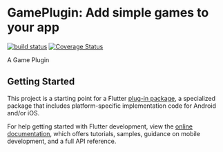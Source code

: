# GamePlugin: Add simple games to your app

[![build status](https://github.com/johnebere58/gameplugin/tree/master/.github/workflows)](https://github.com/johnebere58/gameplugin/tree/master/.github/workflows)
[![Coverage Status](https://coveralls.io/repos/github/johnebere58/gameplugin/badge.svg?branch=master)](https://coveralls.io/github/johnebere58/gameplugin?branch=master)

A Game Plugin

## Getting Started
 
This project is a starting point for a Flutter
[plug-in package](https://flutter.dev/developing-packages/),
a specialized package that includes platform-specific implementation code for
Android and/or iOS.

For help getting started with Flutter development, view the
[online documentation](https://flutter.dev/docs), which offers tutorials,
samples, guidance on mobile development, and a full API reference.

